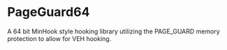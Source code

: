 # PageGuard64

A 64 bit MinHook style hooking library utilizing the PAGE_GUARD memory protection to allow for VEH hooking.